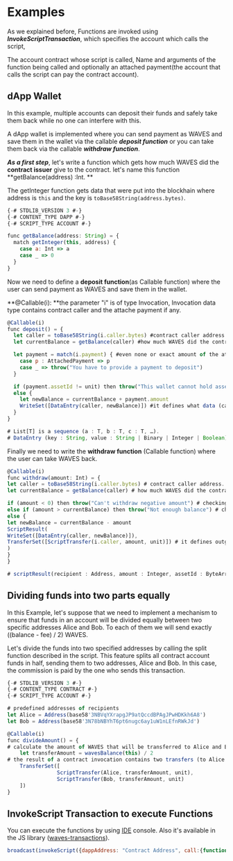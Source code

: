 # Examples

As we explained before, Functions are invoked using _**InvokeScriptTransaction**_, which specifies the account which calls the script,

The account contract whose script is called, Name and arguments of the function being called and optionally an attached payment\(the account that calls the script can pay the contract account\).

## dApp Wallet

In this example, multiple accounts can deposit their funds and safely take them back while no one can interfere with this.

A dApp wallet is implemented where you can send payment as WAVES and save them in the wallet via the callable _**deposit function**_ or you can take them back via the callable _**withdraw function**_.

_**As a first step**_, let's write a function which gets how much WAVES did the **contract issuer** give to the contract. let's name this function **getBalance\(address\) :Int. **

The getInteger function gets data that were put into the blockhain where address is `this` and the key is `toBase58String(address.bytes)`.

```js
{-# STDLIB_VERSION 3 #-}
{-# CONTENT_TYPE DAPP #-}
{-# SCRIPT_TYPE ACCOUNT #-}

func getBalance(address: String) = {
  match getInteger(this, address) {
    case a: Int => a
    case _ => 0
  }
}
```

Now we need to define a **deposit function**\(as Callable function\) where the user can send payment as WAVES and save them in the wallet.

**@Callable\(i\): **the parameter "i" is of type Invocation, Invocation data type contains contract caller and the attache payment if any.

```js
@Callable(i)
func deposit() = {
  let caller = toBase58String(i.caller.bytes) #contract caller address.
  let currentBalance = getBalance(caller) #how much WAVES did the contract issuer give to the contract.

  let payment = match(i.payment) { #even none or exact amount of the attached payment(InvokeScriptTransaction).
    case p : AttachedPayment => p
    case _ => throw("You have to provide a payment to deposit")
  }

  if (payment.assetId != unit) then throw("This wallet cannot hold assets other than WAVES")
  else {
    let newBalance = currentBalance + payment.amount
    WriteSet([DataEntry(caller, newBalance)]) #it defines what data (caller address and the new balance) will be stored in contract's account.
  }
}

# List[T] is a sequence (a : T, b : T, c : T, …).
# DataEntry (key : String, value : String | Binary | Integer | Boolean)
```

Finally we need to write the **withdraw function** \(Callable function\) where the user can take WAVES back.

```js
@Callable(i)
func withdraw(amount: Int) = {
let caller = toBase58String(i.caller.bytes) # contract caller address.
let currentBalance = getBalance(caller) # how much WAVES did the contract issuer give to the contract.

if (amount < 0) then throw("Can't withdraw negative amount") # checking if the amount is negative or not
else if (amount > currentBalance) then throw("Not enough balance") # checking enough balance
else {
let newBalance = currentBalance - amount
ScriptResult(
WriteSet([DataEntry(caller, newBalance)]),
TransferSet([ScriptTransfer(i.caller, amount, unit)]) # it defines outgoing payments.
)
}
}

# scriptResult(recipient : Address, amount : Integer, assetId : ByteArray)
```

## Dividing funds into two parts equally

In this Example, let's suppose that we need to implement a mechanism to ensure that funds in an account will be divided equally between two specific addresses Alice and Bob. To each of them we will send exactly \(\(balance - fee\) / 2\) WAVES.

Let's divide the funds into two specified addresses by calling the split function described in the script. This feature splits all contract account funds in half, sending them to two addresses, Alice and Bob. In this case, the commission is paid by the one who sends this transaction.

```js
{-# STDLIB_VERSION 3 #-}
{-# CONTENT_TYPE CONTRACT #-}
{-# SCRIPT_TYPE ACCOUNT #-}

# predefined addresses of recipients
let Alice = Address(base58'3NBVqYXrapgJP9atQccdBPAgJPwHDKkh6A8')
let Bob = Address(base58'3N78bNBYhT6pt6nugc6ay1uW1nLEfnRWkJd')

@Callable(i)
func divideAmount() = {
# calculate the amount of WAVES that will be transferred to Alice and Bob
    let transferAmount = wavesBalance(this) / 2
# the result of a contract invocation contains two transfers (to Alice and to Bob)
    TransferSet([
                ScriptTransfer(Alice, transferAmount, unit),
                ScriptTransfer(Bob, transferAmount, unit)
    ])
}
```

## InvokeScript Transaction to execute Functions

You can execute the functions by using [IDE](https://ide.wavesplatform.com/) console. Also it's available in the JS library \([waves-transactions](/waves-api-and-sdk/client-libraries/waves-transactions.md)\).

```js
broadcast(invokeScript({dappAddress: "Contract Address", call:{function:"divideAmount",args:[]}, payment: []}))
```



